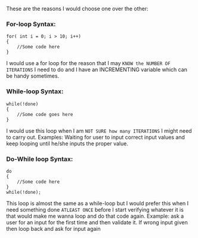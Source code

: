 These are the reasons I would choose one over the other:


### For-loop Syntax:
```
for( int i = 0; i > 10; i++)
{
    //Some code here
}
```
I would use a for loop for the reason that I may `KNOW the NUMBER OF ITERATIONS` I need to do and I have an INCREMENTING variable which can be handy sometimes.



### While-loop Syntax:
```
while(!done)
{
    //Some code goes here
}
```
I would use this loop when I am `NOT SURE how many ITERATIONS` I might need to carry out. Examples: Waiting for user to input correct input values and keep looping until he/she inputs the proper value.




### Do-While loop Syntax:
```
do
{
    //Some code here
}
while(!done);
```
This loop is almost the same as a while-loop but I would prefer this when I need something done `ATLEAST ONCE` before I start verifying whatever it is that would make me wanna loop and do that code again.
Example: ask a user for an input for the first time and then validate it. If wrong input given then loop back and ask for input again
